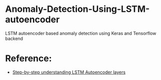 # Anomaly-Detection-Using-LSTM-autoencoder
LSTM autoencoder based anomaly detection using Keras and Tensorflow backend

# Reference:

* [Step-by-step understanding LSTM Autoencoder layers](https://towardsdatascience.com/step-by-step-understanding-lstm-autoencoder-layers-ffab055b6352)
